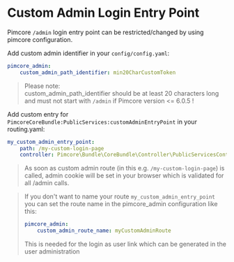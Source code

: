 # Custom Admin Login Entry Point

Pimcore `/admin` login entry point can be restricted/changed by using pimcore configuration.

Add custom admin identifier in your `config/config.yaml`:
```yaml
pimcore_admin: 
    custom_admin_path_identifier: min20CharCustomToken
``` 
> Please note:   
> custom_admin_path_identifier should be at least 20 characters long
> and must not start with `/admin` if Pimcore version \<= 6.0.5 ! 

Add custom entry for `PimcoreCoreBundle:PublicServices:customAdminEntryPoint` in your routing.yaml:  
```yaml
my_custom_admin_entry_point:
    path: /my-custom-login-page
    controller: Pimcore\Bundle\CoreBundle\Controller\PublicServicesController::customAdminEntryPointAction
``` 

> As soon as custom admin route (in this e.g. `/my-custom-login-page`) is called, admin cookie will be set in your browser which is validated for all /admin calls. 

> If you don't want to name your route `my_custom_admin_entry_point` you can set the route name in the pimcore_admin configuration like this:
> ```yaml
> pimcore_admin:
>     custom_admin_route_name: myCustomAdminRoute
> ```
> This is needed for the login as user link which can be generated in the user administration
